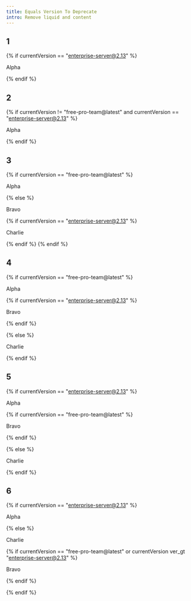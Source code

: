 ```yaml
---
title: Equals Version To Deprecate
intro: Remove liquid and content
---
```


## 1
<div class="example1">

{% if currentVersion == "enterprise-server@2.13" %}

Alpha

{% endif %}

</div>

## 2
<div class="example2">

{% if currentVersion != "free-pro-team@latest" and currentVersion == "enterprise-server@2.13" %}

Alpha

{% endif %}

</div>

## 3
<div class="example3">

{% if currentVersion == "free-pro-team@latest" %}

Alpha

{% else %}

Bravo

{% if currentVersion == "enterprise-server@2.13" %}

Charlie

{% endif %}
{% endif %}

</div>

## 4
<div class="example4">

{% if currentVersion == "free-pro-team@latest" %}

Alpha

{% if currentVersion == "enterprise-server@2.13" %}

Bravo

{% endif %}

{% else %}

Charlie

{% endif %}

</div>

## 5
<div class="example5">

{% if currentVersion == "enterprise-server@2.13" %}

Alpha

{% if currentVersion == "free-pro-team@latest" %}

Bravo

{% endif %}

{% else %}

Charlie

{% endif %}

</div>

## 6
<div class="example6">

{% if currentVersion == "enterprise-server@2.13" %}

Alpha

{% else %}

Charlie

{% if currentVersion == "free-pro-team@latest" or currentVersion ver_gt "enterprise-server@2.13" %}

Bravo

{% endif %}

{% endif %}

</div>
